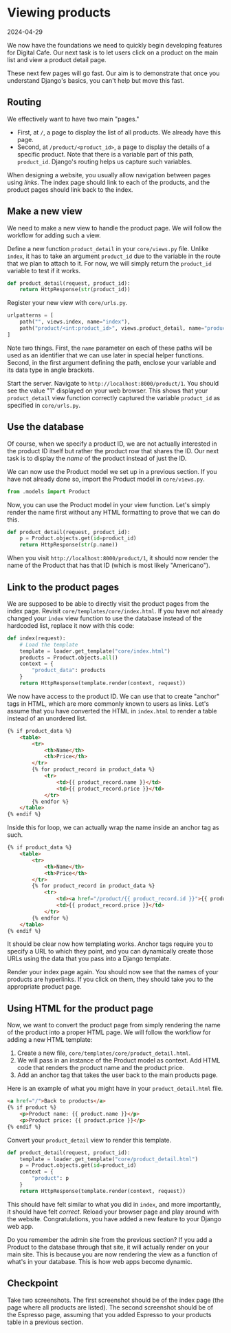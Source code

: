 # Viewing products

2024-04-29

We now have the foundations we need to quickly begin developing features for Digital Cafe. Our next task is to let users click on a product on the main list and view a product detail page.

These next few pages will go fast. Our aim is to demonstrate that once you understand Django's basics, you can't help but move this fast.

## Routing

We effectively want to have two main "pages."

- First, at `/`, a page to display the list of all products. We already have this page.
- Second, at `/product/<product_id>`, a page to display the details of a specific product. Note that there is a variable part of this path, `product_id`. Django's routing helps us capture such variables.

When designing a website, you usually allow navigation between pages using _links_. The index page should link to each of the products, and the product pages should link back to the index.

## Make a new view

We need to make a new view to handle the product page. We will follow the workflow for adding such a view.

Define a new function `product_detail` in your `core/views.py` file. Unlike `index`, it has to take an argument `product_id` due to the variable in the route that we plan to attach to it. For now, we will simply return the `product_id` variable to test if it works.

```python
def product_detail(request, product_id):
    return HttpResponse(str(product_id))
```

Register your new view with `core/urls.py`.

```python
urlpatterns = [
    path("", views.index, name="index"),
    path("product/<int:product_id>", views.product_detail, name="product_detail"),
]
```

Note two things. First, the `name` parameter on each of these paths will be used as an identifier that we can use later in special helper functions. Second, in the first argument defining the path, enclose your variable and its data type in angle brackets.

Start the server. Navigate to `http://localhost:8000/product/1`. You should see the value "1" displayed on your web browser. This shows that your `product_detail` view function correctly captured the variable `product_id` as specified in `core/urls.py`.

## Use the database

Of course, when we specify a product ID, we are not actually interested in the product ID itself but rather the product row that shares the ID. Our next task is to display the _name_ of the product instead of just the ID.

We can now use the Product model we set up in a previous section. If you have not already done so, import the Product model in `core/views.py`.

```python
from .models import Product
```

Now, you can use the Product model in your view function. Let's simply render the name first without any HTML formatting to prove that we can do this.

```python
def product_detail(request, product_id):
    p = Product.objects.get(id=product_id)
    return HttpResponse(str(p.name))
```

When you visit `http://localhost:8000/product/1`, it should now render the name of the Product that has that ID (which is most likely "Americano").

## Link to the product pages

We are supposed to be able to directly visit the product pages from the index page. Revisit `core/templates/core/index.html`. If you have not already changed your `index` view function to use the database instead of the hardcoded list, replace it now with this code:

```python
def index(request):
    # Load the template
    template = loader.get_template("core/index.html")
    products = Product.objects.all()
    context = {
        "product_data": products
    }
    return HttpResponse(template.render(context, request))
```

We now have access to the product ID. We can use that to create "anchor" tags in HTML, which are more commonly known to users as links. Let's assume that you have converted the HTML in `index.html` to render a table instead of an unordered list.

```html
{% if product_data %}
    <table>
        <tr>
            <th>Name</th>
            <th>Price</th>
        </tr>
        {% for product_record in product_data %}
            <tr>
                <td>{{ product_record.name }}</td>
                <td>{{ product_record.price }}</td>
            </tr>
        {% endfor %}
    </table>
{% endif %}
```

Inside this for loop, we can actually wrap the name inside an anchor tag as such.

```html
{% if product_data %}
    <table>
        <tr>
            <th>Name</th>
            <th>Price</th>
        </tr>
        {% for product_record in product_data %}
            <tr>
                <td><a href="/product/{{ product_record.id }}">{{ product_record.name }}</a></td>
                <td>{{ product_record.price }}</td>
            </tr>
        {% endfor %}
    </table>
{% endif %}
```

It should be clear now how templating works. Anchor tags require you to specify a URL to which they point, and you can dynamically create those URLs using the data that you pass into a Django template.

Render your index page again. You should now see that the names of your products are hyperlinks. If you click on them, they should take you to the appropriate product page.

## Using HTML for the product page

Now, we want to convert the product page from simply rendering the name of the product into a proper HTML page. We will follow the workflow for adding a new HTML template:

1. Create a new file, `core/templates/core/product_detail.html`.
2. We will pass in an instance of the Product model as context. Add HTML code that renders the product name and the product price.
3. Add an anchor tag that takes the user back to the main products page.

Here is an example of what you might have in your `product_detail.html` file.

```html
<a href="/">Back to products</a>
{% if product %}
    <p>Product name: {{ product.name }}</p>
    <p>Product price: {{ product.price }}</p>
{% endif %}
```

Convert your `product_detail` view to render this template.

```python
def product_detail(request, product_id):
    template = loader.get_template("core/product_detail.html")
    p = Product.objects.get(id=product_id)
    context = {
        "product": p
    }
    return HttpResponse(template.render(context, request))
```

This should have felt similar to what you did in `index`, and more importantly, it should have felt _correct_. Reload your browser page and play around with the website. Congratulations, you have added a new feature to your Django web app.

Do you remember the admin site from the previous section? If you add a Product to the database through that site, it will actually render on your main site. This is because you are now rendering the view as a function of what's in your database. This is how web apps become dynamic.

## Checkpoint

Take two screenshots. The first screenshot should be of the index page (the page where all products are listed). The second screenshot should be of the Espresso page, assuming that you added Espresso to your products table in a previous section.
